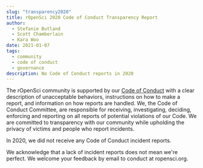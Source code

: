 ```yaml
---
slug: "transparency2020"
title: rOpenSci 2020 Code of Conduct Transparency Report
author:
  - Stefanie Butland
  - Scott Chamberlain
  - Kara Woo
date: 2021-01-07
tags:
  - community
  - code of conduct
  - governance
description: No Code of Conduct reports in 2020
---
```

The rOpenSci community is supported by our [Code of Conduct](/code-of-conduct) with a clear description of unacceptable behaviors, instructions on how to make a report, and information on how reports are handled. We, the Code of Conduct Committee, are responsible for receiving, investigating, deciding, enforcing and reporting on all reports of potential violations of our Code. We are committed to transparency with our community while upholding the privacy of victims and people who report incidents.

In 2020, we did not receive any Code of Conduct incident reports.

We acknowledge that a lack of incident reports does not mean we're perfect. We welcome your feedback by email to conduct at ropensci.org.



